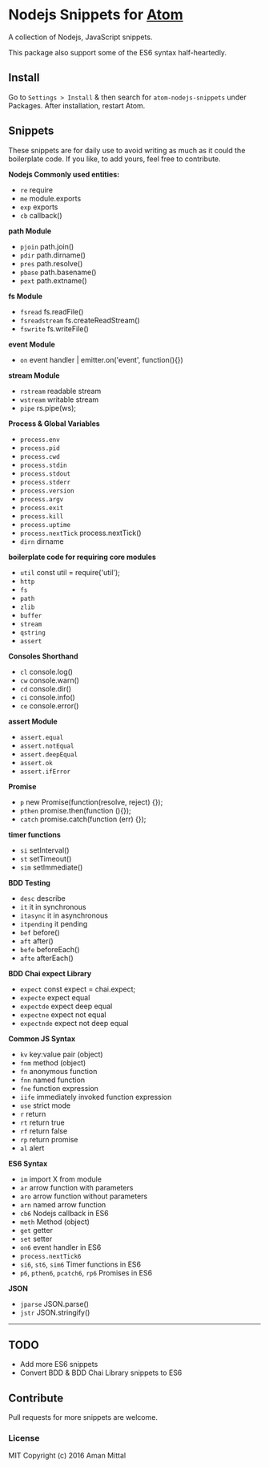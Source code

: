 # Nodejs Snippets for [Atom](https://atom.io)

A collection of Nodejs, JavaScript snippets.

This package also support some of the ES6 syntax half-heartedly.

## Install
Go to `Settings > Install` & then search for `atom-nodejs-snippets` under Packages. After installation, restart Atom.

## Snippets
These snippets are for daily use to avoid writing as much as it could the boilerplate code. If you like, to add yours, feel free to contribute.

**Nodejs Commonly used entities:**
- `re` require
- `me` module.exports
- `exp` exports
- `cb` callback()

**path Module**
- `pjoin` path.join()
- `pdir` path.dirname()
- `pres` path.resolve()
- `pbase` path.basename()
- `pext` path.extname()

**fs Module**
- `fsread` fs.readFile()
- `fsreadstream` fs.createReadStream()
- `fswrite` fs.writeFile()

**event Module**
- `on` event handler | emitter.on('event', function(){})

**stream Module**
- `rstream` readable stream
- `wstream` writable stream
- `pipe`  rs.pipe(ws);

**Process & Global Variables**
- `process.env`
- `process.pid`
- `process.cwd`
- `process.stdin`
- `process.stdout`
- `process.stderr`
- `process.version`
- `process.argv`
- `process.exit`
- `process.kill`
- `process.uptime`
- `process.nextTick` process.nextTick()
- `dirn` dirname

**boilerplate code for requiring core modules**
- `util` const util = require('util');
- `http`
- `fs`
- `path`
- `zlib`
- `buffer`
- `stream`
- `qstring`
- `assert`

**Consoles Shorthand**
- `cl` console.log()
- `cw` console.warn()
- `cd` console.dir()
- `ci` console.info()
- `ce` console.error()

**assert Module**
- `assert.equal`
- `assert.notEqual`
- `assert.deepEqual`
- `assert.ok`
- `assert.ifError`

**Promise**
- `p` new Promise(function(resolve, reject) {});
- `pthen` promise.then(function (){});
- `catch` promise.catch(function (err) {});

**timer functions**
- `si` setInterval()
- `st` setTimeout()
- `sim` setImmediate()

**BDD Testing**
- `desc` describe
- `it`  it in synchronous
- `itasync` it in asynchronous
- `itpending` it pending
- `bef` before()
- `aft` after()
- `befe` beforeEach()
- `afte` afterEach()

**BDD Chai expect Library**
- `expect` const expect = chai.expect;
- `expecte` expect equal
- `expectde` expect deep equal
- `expectne` expect not equal
- `expectnde` expect not deep equal

**Common JS Syntax**
- `kv` key:value pair (object)
- `fnm` method (object)
- `fn` anonymous function
- `fnn` named function
- `fne` function expression
- `iife` immediately invoked function expression
- `use` strict mode
- `r` return
- `rt` return true
- `rf` return false
- `rp` return promise
- `al` alert

**ES6 Syntax**
- `im` import X from module
- `ar` arrow function with parameters
- `aro` arrow function without parameters
- `arn` named arrow function
- `cb6` Nodejs callback in ES6
- `meth` Method (object)
- `get` getter
- `set` setter
- `on6` event handler in ES6
- `process.nextTick6`
- `si6`, `st6`, `sim6` Timer functions in ES6
- `p6`, `pthen6`, `pcatch6`, `rp6` Promises in ES6

**JSON**
- `jparse` JSON.parse()
- `jstr` JSON.stringify()

---
## TODO
- Add more ES6 snippets
- Convert BDD & BDD Chai Library snippets to ES6

## Contribute

Pull requests for more snippets are welcome.

### License
MIT Copyright (c) 2016 Aman Mittal